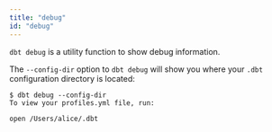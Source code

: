 ```yaml
---
title: "debug"
id: "debug"
---
```


`dbt debug` is a utility function to show debug information.

The `--config-dir` option to `dbt debug` will show you where your `.dbt` configuration directory is located:

```text
$ dbt debug --config-dir
To view your profiles.yml file, run:

open /Users/alice/.dbt
```

